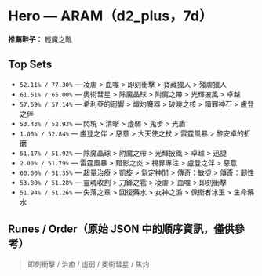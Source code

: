 # Hero — ARAM（d2_plus，7d）

**推薦鞋子：** 輕魔之靴

## Top Sets
- `52.11% / 77.30%`  —  凌虐 > 血噬 > 即刻衝擊 > 寶藏獵人 > 殘虐獵人
- `61.51% / 65.00%`  —  奧術彗星 > 除魔晶球 > 附魔之帶 > 光輝披風 > 卓越
- `57.69% / 57.14%`  —  希利亞的迴響 > 熾灼魔器 > 破曉之核 > 贖罪神石 > 盧登之伴
- `53.43% / 52.93%`  —  閃現 > 清晰 > 虛弱 > 鬼步 > 光盾
- `1.00% / 52.84%`  —  盧登之伴 > 惡意 > 大天使之杖 > 雷霆風暴 > 黎安卓的折磨
- `51.17% / 51.92%`  —  除魔晶球 > 附魔之帶 > 光輝披風 > 卓越 > 迅捷
- `2.00% / 51.79%`  —  雷霆風暴 > 黯影之炎 > 視界專注 > 盧登之伴 > 惡意
- `60.00% / 51.35%`  —  超量治療 > 凱旋 > 氣定神閒 > 傳奇：敏捷 > 傳奇：韌性
- `53.80% / 51.28%`  —  靈魂收割 > 刀鋒之雹 > 凌虐 > 血噬 > 即刻衝擊
- `51.94% / 51.26%`  —  失落之章 > 回復藥水 > 女神之淚 > 保衛者冰玉 > 生命藥水

## Runes / Order（原始 JSON 中的順序資訊，僅供參考）
 > 即刻衝擊 / 治癒 / 虛弱 / 奧術彗星 / 焦灼
